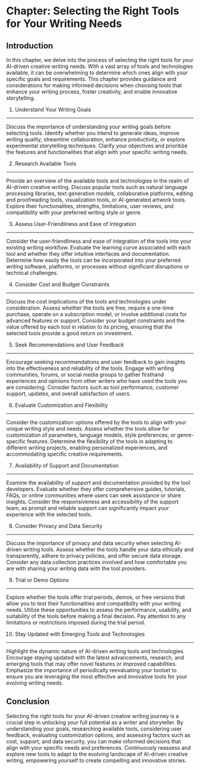 Chapter: Selecting the Right Tools for Your Writing Needs
=========================================================

Introduction
------------

In this chapter, we delve into the process of selecting the right tools for your AI-driven creative writing needs. With a vast array of tools and technologies available, it can be overwhelming to determine which ones align with your specific goals and requirements. This chapter provides guidance and considerations for making informed decisions when choosing tools that enhance your writing process, foster creativity, and enable innovative storytelling.

1. Understand Your Writing Goals
--------------------------------

Discuss the importance of understanding your writing goals before selecting tools. Identify whether you intend to generate ideas, improve writing quality, streamline collaboration, enhance productivity, or explore experimental storytelling techniques. Clarify your objectives and prioritize the features and functionalities that align with your specific writing needs.

2. Research Available Tools
---------------------------

Provide an overview of the available tools and technologies in the realm of AI-driven creative writing. Discuss popular tools such as natural language processing libraries, text generation models, collaborative platforms, editing and proofreading tools, visualization tools, or AI-generated artwork tools. Explore their functionalities, strengths, limitations, user reviews, and compatibility with your preferred writing style or genre.

3. Assess User-Friendliness and Ease of Integration
---------------------------------------------------

Consider the user-friendliness and ease of integration of the tools into your existing writing workflow. Evaluate the learning curve associated with each tool and whether they offer intuitive interfaces and documentation. Determine how easily the tools can be incorporated into your preferred writing software, platforms, or processes without significant disruptions or technical challenges.

4. Consider Cost and Budget Constraints
---------------------------------------

Discuss the cost implications of the tools and technologies under consideration. Assess whether the tools are free, require a one-time purchase, operate on a subscription model, or involve additional costs for advanced features or support. Consider your budget constraints and the value offered by each tool in relation to its pricing, ensuring that the selected tools provide a good return on investment.

5. Seek Recommendations and User Feedback
-----------------------------------------

Encourage seeking recommendations and user feedback to gain insights into the effectiveness and reliability of the tools. Engage with writing communities, forums, or social media groups to gather firsthand experiences and opinions from other writers who have used the tools you are considering. Consider factors such as tool performance, customer support, updates, and overall satisfaction of users.

6. Evaluate Customization and Flexibility
-----------------------------------------

Consider the customization options offered by the tools to align with your unique writing style and needs. Assess whether the tools allow for customization of parameters, language models, style preferences, or genre-specific features. Determine the flexibility of the tools in adapting to different writing projects, enabling personalized experiences, and accommodating specific creative requirements.

7. Availability of Support and Documentation
--------------------------------------------

Examine the availability of support and documentation provided by the tool developers. Evaluate whether they offer comprehensive guides, tutorials, FAQs, or online communities where users can seek assistance or share insights. Consider the responsiveness and accessibility of the support team, as prompt and reliable support can significantly impact your experience with the selected tools.

8. Consider Privacy and Data Security
-------------------------------------

Discuss the importance of privacy and data security when selecting AI-driven writing tools. Assess whether the tools handle your data ethically and transparently, adhere to privacy policies, and offer secure data storage. Consider any data collection practices involved and how comfortable you are with sharing your writing data with the tool providers.

9. Trial or Demo Options
------------------------

Explore whether the tools offer trial periods, demos, or free versions that allow you to test their functionalities and compatibility with your writing needs. Utilize these opportunities to assess the performance, usability, and suitability of the tools before making a final decision. Pay attention to any limitations or restrictions imposed during the trial period.

10. Stay Updated with Emerging Tools and Technologies
-----------------------------------------------------

Highlight the dynamic nature of AI-driven writing tools and technologies. Encourage staying updated with the latest advancements, research, and emerging tools that may offer novel features or improved capabilities. Emphasize the importance of periodically reevaluating your toolset to ensure you are leveraging the most effective and innovative tools for your evolving writing needs.

Conclusion
----------

Selecting the right tools for your AI-driven creative writing journey is a crucial step in unlocking your full potential as a writer and storyteller. By understanding your goals, researching available tools, considering user feedback, evaluating customization options, and assessing factors such as cost, support, and data security, you can make informed decisions that align with your specific needs and preferences. Continuously reassess and explore new tools to adapt to the evolving landscape of AI-driven creative writing, empowering yourself to create compelling and innovative stories.
